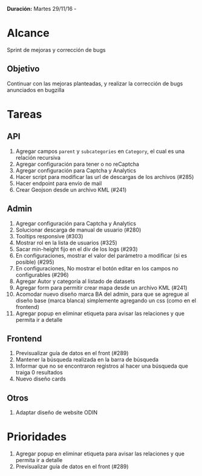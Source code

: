 **Duración:** Martes 29/11/16 -

# Alcance
Sprint de mejoras y corrección de bugs

## Objetivo
Continuar con las mejoras planteadas, y realizar la corrección de bugs anunciados en bugzilla

# Tareas

## API
1. Agregar campos `parent` y `subcategories` en `Category`, el cual es una relación recursiva
2. Agregar configuración para tener o no reCaptcha
3. Agregar configuración para Captcha y Analytics
4. Hacer script para modificar las url de descargas de los archivos (#285)
5. Hacer endpoint para envío de mail
6. Crear Geojson desde un archivo KML (#241)

## Admin
1. Agregar configuración para Captcha y Analytics
2. Solucionar descarga de manual de usuario (#280)
3. Tooltips responsive (#303)
4. Mostrar rol en la lista de usuarios (#325)
5. Sacar min-height fijo en el div de los logs (#293)
6. En configuraciones, mostrar el valor del parámetro a modificar (si es posible) (#295)
7. En configuraciones, No mostrar el botón editar en los campos no configurables (#296)
8. Agregar Autor y categoría al listado de datasets
9. Agregar form para permitir crear mapa desde un archivo KML (#241)
10. Acomodar nuevo diseño marca BA del admin, para que se agregue al diseño base (marca blanca) simplemente agregando un css (como en el frontend)
11. Agregar popup en eliminar etiqueta para avisar las relaciones y que permita ir a detalle

## Frontend
1. Previsualizar guía de datos en el front (#289)
2. Mantener la búsqueda realizada en la barra de búsqueda
3. Informar que no se encontraron registros al hacer una búsqueda que traiga 0 resultados
4. Nuevo diseño cards

## Otros
1. Adaptar diseño de website ODIN

# Prioridades
1. Agregar popup en eliminar etiqueta para avisar las relaciones y que permita ir a detalle
2. Previsualizar guía de datos en el front (#289)
